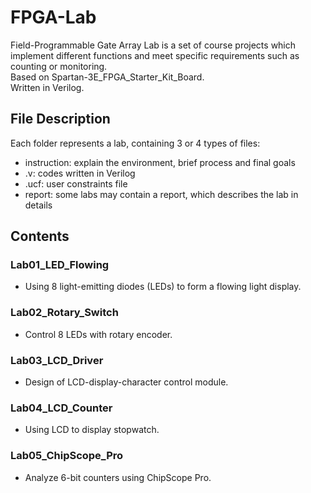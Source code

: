 # FPGA-Lab
Field-Programmable Gate Array Lab is a set of course projects which implement different functions and meet specific requirements such as counting or monitoring.<br>
Based on Spartan-3E_FPGA_Starter_Kit_Board.<br>
Written in Verilog.
## File Description
Each folder represents a lab, containing 3 or 4 types of files:
* instruction: explain the environment, brief process and final goals
* .v: codes written in Verilog
* .ucf: user constraints file
* report: some labs may contain a report, which describes the lab in details
## Contents
### Lab01_LED_Flowing
* Using 8 light-emitting diodes (LEDs) to form a flowing light display.
### Lab02_Rotary_Switch
* Control 8 LEDs with rotary encoder.
### Lab03_LCD_Driver
* Design of LCD-display-character control module.
### Lab04_LCD_Counter
* Using LCD to display stopwatch.
### Lab05_ChipScope_Pro
* Analyze 6-bit counters using ChipScope Pro.